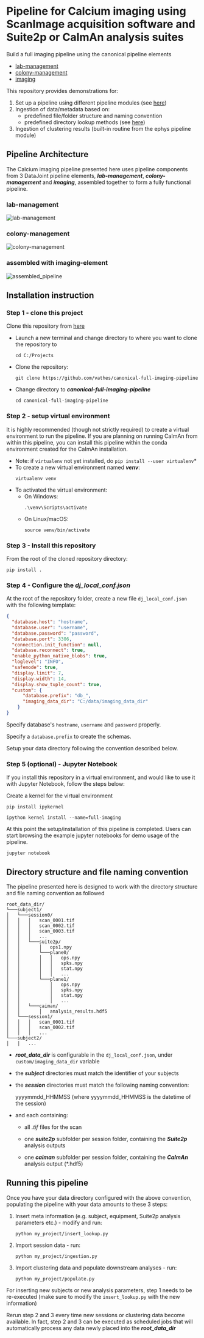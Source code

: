 # Pipeline for Calcium imaging using ScanImage acquisition software and Suite2p or CaImAn analysis suites

Build a full imaging pipeline using the canonical pipeline elements
+ [lab-management](https://github.com/vathes/canonical-lab-management)
+ [colony-management](https://github.com/vathes/canonical-colony-management)
+ [imaging](https://github.com/vathes/canonical-imaging)

This repository provides demonstrations for: 
1. Set up a pipeline using different pipeline modules (see [here](workflow_imaging/__init__.py))
2. Ingestion of data/metadata based on:
    + predefined file/folder structure and naming convention
    + predefined directory lookup methods (see [here](workflow_imaging/paths.py))
3. Ingestion of clustering results (built-in routine from the ephys pipeline module)


## Pipeline Architecture

The Calcium imaging pipeline presented here uses pipeline components from 3 DataJoint pipeline elements, 
***lab-management***, ***colony-management*** and ***imaging***, assembled together to form a fully functional pipeline. 

### lab-management

![lab-management](images/lab_erd.svg)

### colony-management

![colony-management](images/subject_erd.svg)

### assembled with imaging-element

![assembled_pipeline](images/attached_imaging_erd.svg)

## Installation instruction

### Step 1 - clone this project

Clone this repository from [here](https://github.com/vathes/canonical-full-imaging-pipeline)

+ Launch a new terminal and change directory to where you want to clone the repository to
    ```
    cd C:/Projects
    ```
+ Clone the repository:
    ```
    git clone https://github.com/vathes/canonical-full-imaging-pipeline 
    ```
+ Change directory to ***canonical-full-imaging-pipeline***
    ```
    cd canonical-full-imaging-pipeline
    ```

### Step 2 - setup virtual environment
It is highly recommended (though not strictly required) to create a virtual environment to run the pipeline.  If you are planning on running CaImAn from within this pipeline, you can install this pipeline within the conda environment created for the CaImAn installation.

+ Note: if `virtualenv` not yet installed, do `pip install --user virtualenv`*
+ To create a new virtual environment named ***venv***:
    ```
    virtualenv venv
    ```
+ To activated the virtual environment:
    + On Windows:
        ```
        .\venv\Scripts\activate
        ```
    + On Linux/macOS:
        ```
        source venv/bin/activate
        ```

### Step 3 - Install this repository

From the root of the cloned repository directory:

    pip install .


### Step 4 - Configure the ***dj_local_conf.json***

At the root of the repository folder,
 create a new file `dj_local_conf.json` with the following template:
 
```json
{
  "database.host": "hostname",
  "database.user": "username",
  "database.password": "password",
  "database.port": 3306,
  "connection.init_function": null,
  "database.reconnect": true,
  "enable_python_native_blobs": true,
  "loglevel": "INFO",
  "safemode": true,
  "display.limit": 7,
  "display.width": 14,
  "display.show_tuple_count": true,
  "custom": {
      "database.prefix": "db_",
      "imaging_data_dir": "C:/data/imaging_data_dir"
    }
}
```

Specify database's `hostname`, `username` and `password` properly. 

Specify a `database.prefix` to create the schemas.

Setup your data directory following the convention described below.

### Step 5 (optional) - Jupyter Notebook
If you install this repository in a virtual environment, and would like to use it with Jupyter Notebook, follow the steps below:

Create a kernel for the virtual environment

    pip install ipykernel
    
    ipython kernel install --name=full-imaging

At this point the setup/installation of this pipeline is completed. Users can start browsing the example jupyter notebooks for demo usage of the pipeline.

    jupyter notebook

## Directory structure and file naming convention

The pipeline presented here is designed to work with the directory structure and file naming convention as followed

```
root_data_dir/
└───subject1/
│   └───session0/
│   │   │   scan_0001.tif
│   │   │   scan_0002.tif
│   │   │   scan_0003.tif
│   │   │   ...
│   │   └───suite2p/
│   │       │   ops1.npy
│   │       └───plane0/
│   │       │   │   ops.npy
│   │       │   │   spks.npy
│   │       │   │   stat.npy
│   │       │   │   ...
│   │       └───plane1/
│   │           │   ops.npy
│   │           │   spks.npy
│   │           │   stat.npy
│   │           │   ...
│   │   └───caiman/
│   │       │   analysis_results.hdf5
│   └───session1/
│   │   │   scan_0001.tif
│   │   │   scan_0002.tif
│   │   │   ...
└───subject2/
│   │   ...
```

+ ***root_data_dir*** is configurable in the `dj_local_conf.json`,
 under `custom/imaging_data_dir` variable
+ the ***subject*** directories must match the identifier of your subjects
+ the ***session*** directories must match the following naming convention:
    
    
    yyyymmdd_HHMMSS (where yyyymmdd_HHMMSS is the datetime of the session)  
    
+ and each containing:
 
    + all *.tif* files for the scan
    
    + one ***suite2p*** subfolder per session folder, containing the ***Suite2p*** analysis outputs

    + one ***caiman*** subfolder per session folder, containing the ***CaImAn*** analysis output (*.hdf5)

## Running this pipeline

Once you have your data directory configured with the above convention,
 populating the pipeline with your data amounts to these 3 steps:
 
1. Insert meta information (e.g. subject, equipment, Suite2p analysis parameters etc.) - modify and run:
    ```
    python my_project/insert_lookup.py
    ```
2. Import session data - run:
    ```
    python my_project/ingestion.py
    ```
3. Import clustering data and populate downstream analyses - run:
    ```
    python my_project/populate.py
    ```
    
For inserting new subjects or new analysis parameters, step 1 needs to be re-executed (make sure to modify the `insert_lookup.py` with the new information)

Rerun step 2 and 3 every time new sessions or clustering data become available.
In fact, step 2 and 3 can be executed as scheduled jobs
 that will automatically process any data newly placed into the ***root_data_dir***